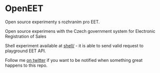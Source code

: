 # OpenEET
Open source experimenty s rozhraním pro EET.

Open source experimens with the Czech government system for Electronic Registration of Sales 

Shell experiment available at [shell/](shell/) - it is able to send valid request to playground EET API.

Follow me [on twitter](https://twitter.com/_lra) if you want to be notified when something great happens to this repo.

